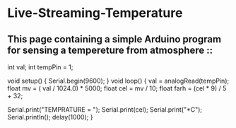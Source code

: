 # Live-Streaming-Temperature

This page containing a simple Arduino program for sensing a tempereture from atmosphere ::
------------------------------------------------------------------------------------------

int val;
int tempPin = 1;

void setup()
{
  Serial.begin(9600);
}
void loop()
{
  val = analogRead(tempPin);
  float mv = ( val / 1024.0) * 5000;
  float cel = mv / 10;
  float farh = (cel * 9) / 5 + 32;

  Serial.print("TEMPRATURE = ");
  Serial.print(cel);
  Serial.print("*C");
  Serial.println();
  delay(1000);
}
